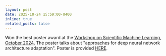 ```yaml
---
layout: post
date: 2025-10-24 15:59:00-0400
inline: true
related_posts: false
---
```


Won the best poster award at the <a href="https://sites.utexas.edu/scimlworkshop/">Workshop on Scientific Machine Learning, October 2024.</a> The poster talks about "approaches for deep neural network architecture adaptation". Poster is provided [HERE](/assets/pdf/Krishnanunni_poster.pdf).
